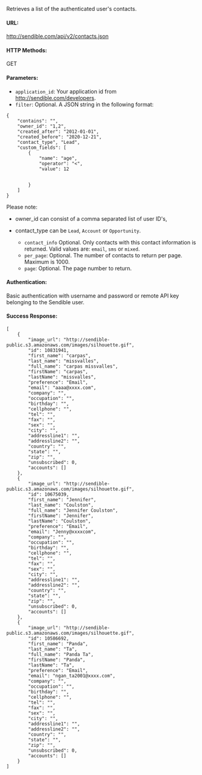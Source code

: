 Retrieves a list of the authenticated user's contacts.

#### URL: ####
http://sendible.com/api/v2/contacts.json

#### HTTP Methods: ####
GET

#### Parameters: ####
  * `application_id`: Your application id from http://sendible.com/developers.
  * `filter`: Optional. A JSON string in the following format:
```
{
    "contains": "",
    "owner_id": "1,2", 
    "created_after": "2012-01-01",
    "created_before": "2020-12-21",
    "contact_type", "Lead",
    "custom_fields": [
        {
            "name": "age",
            "operator": "<",
            "value": 12
            

        }
    ]
}
```

Please note:

- owner\_id can consist of a comma separated list of user ID's,

- contact\_type can be `Lead`, `Account` or `Opportunity`.

  * `contact_info` Optional. Only contacts with this contact information is returned. Valid values are: `email`, `sms` or `mixed`.
  * `per_page`: Optional. The number of contacts to return per page. Maximum is 1000.
  * `page`: Optional. The page number to return.

#### Authentication: ####
Basic authentication with username and password or remote API key belonging to the Sendible user.

#### Success Response: ####
```
[
    {
        "image_url": "http://sendible-public.s3.amazonaws.com/images/silhouette.gif",
        "id": 10831941,
        "first_name": "carpas",
        "last_name": "missvalles",
        "full_name": "carpas missvalles",
        "firstName": "carpas",
        "lastName": "missvalles",
        "preference": "Email",
        "email": "aaaa@xxxx.com",
        "company": "",
        "occupation": "",
        "birthday": "",
        "cellphone": "",
        "tel": "",
        "fax": "",
        "sex": "",
        "city": "",
        "addressline1": "",
        "addressline2": "",
        "country": "",
        "state": "",
        "zip": "",
        "unsubscribed": 0,
        "accounts": []
    },
    {
        "image_url": "http://sendible-public.s3.amazonaws.com/images/silhouette.gif",
        "id": 10675039,
        "first_name": "Jennifer",
        "last_name": "Coulston",
        "full_name": "Jennifer Coulston",
        "firstName": "Jennifer",
        "lastName": "Coulston",
        "preference": "Email",
        "email": "Jenny@xxxxcom",
        "company": "",
        "occupation": "",
        "birthday": "",
        "cellphone": "",
        "tel": "",
        "fax": "",
        "sex": "",
        "city": "",
        "addressline1": "",
        "addressline2": "",
        "country": "",
        "state": "",
        "zip": "",
        "unsubscribed": 0,
        "accounts": []
    },
    {
        "image_url": "http://sendible-public.s3.amazonaws.com/images/silhouette.gif",
        "id": 10586692,
        "first_name": "Panda",
        "last_name": "Ta",
        "full_name": "Panda Ta",
        "firstName": "Panda",
        "lastName": "Ta",
        "preference": "Email",
        "email": "ngan_ta2001@xxxx.com",
        "company": "",
        "occupation": "",
        "birthday": "",
        "cellphone": "",
        "tel": "",
        "fax": "",
        "sex": "",
        "city": "",
        "addressline1": "",
        "addressline2": "",
        "country": "",
        "state": "",
        "zip": "",
        "unsubscribed": 0,
        "accounts": []
    }
]
```